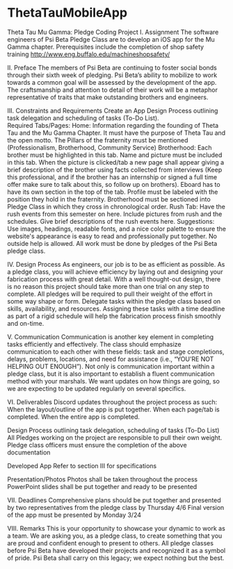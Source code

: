 # ThetaTauMobileApp


Theta Tau Mu Gamma: Pledge Coding Project 
I. Assignment 
The software engineers of Psi Beta Pledge Class are to develop an iOS app for the Mu Gamma chapter. 
Prerequisites include the completion of shop safety training 
http://www.eng.buffalo.edu/machineshopsafety/ 

II. Preface 
The members of Psi Beta are continuing to foster social bonds through their sixth week of pledging. Psi Beta’s ability to mobilize to work towards a common goal will be assessed by the development of the app. The craftsmanship and attention to detail of their work will be a metaphor representative of traits that make outstanding brothers and engineers. 

III. Constraints and Requirements 
Create an App Design Process outlining task delegation and scheduling of tasks (To-Do List).  
Required Tabs/Pages:
Home: Information regarding the founding of Theta Tau and the Mu Gamma Chapter. It must have the purpose of Theta Tau and the open motto. The Pillars of the fraternity must be mentioned (Professionalism, Brotherhood, Community Service)
Brotherhood: Each brother must be highlighted in this tab. Name and picture must be included in this tab. When the picture is clicked/tab a new page shall appear giving a brief description of the brother using facts collected from interviews (Keep this professional, and if the brother has an internship or signed a full time offer make sure to talk about this, so follow up on brothers).
Eboard has to have its own section in the top of the tab. Profile must be labeled with the position they hold in the fraternity.
Brotherhood must be sectioned into Pledge Class in which they cross in chronological order. 
Rush Tab: Have the rush events from this semester on here. Include pictures from rush and the schedules. Give brief descriptions of the rush events here.
Suggestions:
Use images, headings, readable fonts, and a nice color palette to ensure the website's appearance is easy to read and professionally put together.
No outside help is allowed. All work must be done by pledges of the Psi Beta pledge class. 



IV. Design Process 
As engineers, our job is to be as efficient as possible. As a pledge class, you will achieve efficiency by laying out and designing your fabrication process with great detail. With a well thought-out design, there is no reason this project should take more than one trial on any step to complete. All pledges will be required to pull their weight of the effort in some way shape or form. Delegate tasks within the pledge class based on skills, availability, and resources. Assigning these tasks with a time deadline as part of a rigid schedule will help the fabrication process finish smoothly and on-time.

V. Communication 
Communication is another key element in completing tasks efficiently and effectively. The class should emphasize communication to each other with these fields: task and stage completions, delays, problems, locations, and need for assistance (i.e., “YOU’RE NOT HELPING OUT ENOUGH”). Not only is communication important within a pledge class, but it is also important to establish a fluent communication method with your marshals. We want updates on how things are going, so we are expecting to be updated regularly on several specifics. 

VI. Deliverables 
Discord updates throughout the project process as such: 
When the layout/outline of the app is put together. 
When each page/tab is completed.
When the entire app is completed.

Design Process outlining task delegation, scheduling of tasks (To-Do List)
All Pledges working on the project are responsible to pull their own weight. Pledge class officers must ensure the completion of the above documentation

Developed App
Refer to section III for specifications 

Presentation/Photos 
Photos shall be taken throughout the process 
PowerPoint slides shall be put together and ready to be presented 

VII. Deadlines 
Comprehensive plans should be put together and presented by two representatives from the  pledge class by Thursday 4/6
Final version of the app must be presented by Monday 3/24

VIII. Remarks 
This is your opportunity to showcase your dynamic to work as a team. We are asking you, as a pledge class, to create something that you are proud and confident enough to present to others. All pledge classes before Psi Beta have developed their projects and recognized it as a symbol of pride. Psi Beta shall carry on this legacy; we expect nothing but the best.
